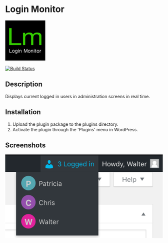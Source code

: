 # Login Monitor 

![Logo](./assets/icon-128x128.png)  

[![Build Status](https://travis-ci.org/pressmaninc/login-monitor.svg?branch=master)](https://travis-ci.org/pressmaninc/login-monitor)

## Description
Displays current logged in users in administration screens in real time.

## Installation 

1. Upload the plugin package to the plugins directory.
2. Activate the plugin through the 'Plugins' menu in WordPress.

## Screenshots

![It is displayed on the right side of the management bar.](./assets/screenshot-1.png)